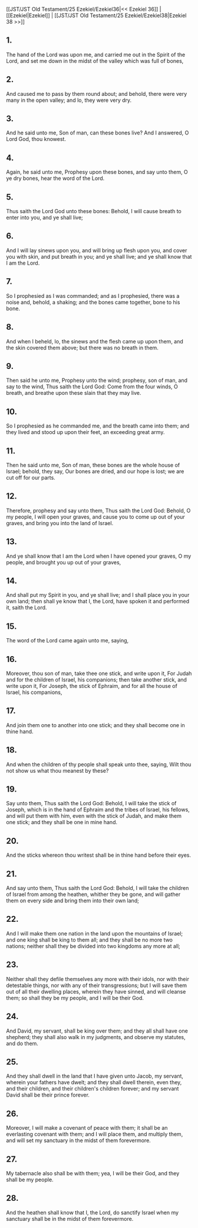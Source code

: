 [[JST/JST Old Testament/25 Ezekiel/Ezekiel36|<< Ezekiel 36]] | [[Ezekiel|Ezekiel]] | [[JST/JST Old Testament/25 Ezekiel/Ezekiel38|Ezekiel 38 >>]]
## 1.
The hand of the Lord was upon me, and carried me out in the Spirit of the Lord, and set me down in the midst of the valley which was full of bones,
## 2.
And caused me to pass by them round about; and behold, there were very many in the open valley; and lo, they were very dry.
## 3.
And he said unto me, Son of man, can these bones live? And I answered, O Lord God, thou knowest.
## 4.
Again, he said unto me, Prophesy upon these bones, and say unto them, O ye dry bones, hear the word of the Lord.
## 5.
Thus saith the Lord God unto these bones: Behold, I will cause breath to enter into you, and ye shall live;
## 6.
And I will lay sinews upon you, and will bring up flesh upon you, and cover you with skin, and put breath in you; and ye shall live; and ye shall know that I am the Lord.
## 7.
So I prophesied as I was commanded; and as I prophesied, there was a noise and, behold, a shaking; and the bones came together, bone to his bone.
## 8.
And when I beheld, lo, the sinews and the flesh came up upon them, and the skin covered them above; but there was no breath in them.
## 9.
Then said he unto me, Prophesy unto the wind; prophesy, son of man, and say to the wind, Thus saith the Lord God: Come from the four winds, O breath, and breathe upon these slain that they may live.
## 10.
So I prophesied as he commanded me, and the breath came into them; and they lived and stood up upon their feet, an exceeding great army.
## 11.
Then he said unto me, Son of man, these bones are the whole house of Israel; behold, they say, Our bones are dried, and our hope is lost; we are cut off for our parts.
## 12.
Therefore, prophesy and say unto them, Thus saith the Lord God: Behold, O my people, I will open your graves, and cause you to come up out of your graves, and bring you into the land of Israel.
## 13.
And ye shall know that I am the Lord when I have opened your graves, O my people, and brought you up out of your graves,
## 14.
And shall put my Spirit in you, and ye shall live; and I shall place you in your own land; then shall ye know that I, the Lord, have spoken it and performed it, saith the Lord.
## 15.
The word of the Lord came again unto me, saying,
## 16.
Moreover, thou son of man, take thee one stick, and write upon it, For Judah and for the children of Israel, his companions; then take another stick, and write upon it, For Joseph, the stick of Ephraim, and for all the house of Israel, his companions,
## 17.
And join them one to another into one stick; and they shall become one in thine hand.
## 18.
And when the children of thy people shall speak unto thee, saying, Wilt thou not show us what thou meanest by these?
## 19.
Say unto them, Thus saith the Lord God: Behold, I will take the stick of Joseph, which is in the hand of Ephraim and the tribes of Israel, his fellows, and will put them with him, even with the stick of Judah, and make them one stick; and they shall be one in mine hand.
## 20.
And the sticks whereon thou writest shall be in thine hand before their eyes.
## 21.
And say unto them, Thus saith the Lord God: Behold, I will take the children of Israel from among the heathen, whither they be gone, and will gather them on every side and bring them into their own land;
## 22.
And I will make them one nation in the land upon the mountains of Israel; and one king shall be king to them all; and they shall be no more two nations; neither shall they be divided into two kingdoms any more at all;
## 23.
Neither shall they defile themselves any more with their idols, nor with their detestable things, nor with any of their transgressions; but I will save them out of all their dwelling places, wherein they have sinned, and will cleanse them; so shall they be my people, and I will be their God.
## 24.
And David, my servant, shall be king over them; and they all shall have one shepherd; they shall also walk in my judgments, and observe my statutes, and do them.
## 25.
And they shall dwell in the land that I have given unto Jacob, my servant, wherein your fathers have dwelt; and they shall dwell therein, even they, and their children, and their children\'s children forever; and my servant David shall be their prince forever.
## 26.
Moreover, I will make a covenant of peace with them; it shall be an everlasting covenant with them; and I will place them, and multiply them, and will set my sanctuary in the midst of them forevermore.
## 27.
My tabernacle also shall be with them; yea, I will be their God, and they shall be my people.
## 28.
And the heathen shall know that I, the Lord, do sanctify Israel when my sanctuary shall be in the midst of them forevermore.

